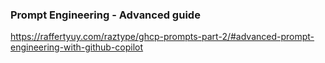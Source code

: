 ### Prompt Engineering - Advanced guide

https://raffertyuy.com/raztype/ghcp-prompts-part-2/#advanced-prompt-engineering-with-github-copilot